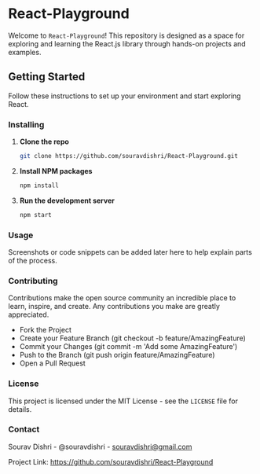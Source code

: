 # React-Playground

Welcome to `React-Playground`! This repository is designed as a space for exploring and learning the React.js library through hands-on projects and examples.

## Getting Started

Follow these instructions to set up your environment and start exploring React.

### Installing
1. **Clone the repo**
   ```sh
   git clone https://github.com/souravdishri/React-Playground.git
2. **Install NPM packages**
   ```sh
   npm install
3. **Run the development server**
   ```sh
   npm start
### Usage

 Screenshots or code snippets can be added later here to help explain parts of the process.

### Contributing

Contributions make the open source community an incredible place to learn, inspire, and create. Any contributions you make are greatly appreciated.

- Fork the Project
- Create your Feature Branch (git checkout -b feature/AmazingFeature)
- Commit your Changes (git commit -m 'Add some AmazingFeature')
- Push to the Branch (git push origin feature/AmazingFeature)
- Open a Pull Request

### License
This project is licensed under the MIT License - see the `LICENSE` file for details.

### Contact
Sourav Dishri - @souravdishri - souravdishri@gmail.com

Project Link: https://github.com/souravdishri/React-Playground

